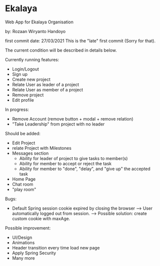# Ekalaya
Web App for Ekalaya Organisation

by: Rozaan Wiryanto Handoyo

first commit date: 27/03/2021
This is the "late" first commit (Sorry for that). 

The current condition will be described in details below.

Currently running features:
- Login/Logout
- Sign up
- Create new project
- Relate User as leader of a project
- Relate User as member of a project
- Remove project
- Edit profile


In progress:
- Remove Account (remove button + modal + remove relation)
- "Take Leadership" from project with no leader

Should be added:
- Edit Project
- relate Project with Milestones
- Messages section
  - Ability for leader of project to give tasks to member(s)
  - Ability for member to accept or reject the task
  - Ability for member to "done", "delay", and "give up" the accepted task
- Home Page
- Chat room
- "play room"

Bugs:
- Default Spring session cookie expired by closing the browser --> User automatically logged out from session.
    --> Possible solution: create custom cookie with maxAge.
    
Possible improvement:
- UI/Design
- Animations
- Header transition every time load new page
- Apply Spring Security
- Many more
